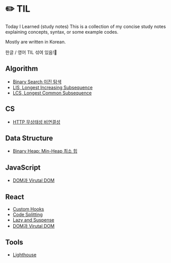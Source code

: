 # ✏️ TIL
Today I Learned (study notes)
This is a collection of my concise study notes explaining concepts, syntax, or some example codes.

Mostly are written in Korean.

한글 / 영어 TIL 섞여 있음!📝

## Algorithm
- [Binary Search 이진 탐색](https://github.com/ekim49/TIL/blob/main/Binary-search/binary-search.md)
- [LIS, Longest Increasing Subsequence](https://github.com/ekim49/TIL/blob/main/Longest-Increasing-Subsequence/lis.md)
- [LCS, Longest Common Subsequence](https://github.com/ekim49/TIL/blob/main/Longest-Common-Subsequence/lcs.md)

## CS
- [HTTP 무상태성 비연결성](https://github.com/ekim49/TIL/tree/main/HTTP)

## Data Structure
- [Binary Heap: Min-Heap 최소 힙](https://github.com/ekim49/TIL/blob/main/Binary-heaps/binary_heap.md)

## JavaScript
- [DOM과 Virutal DOM](https://github.com/ekim49/TIL/blob/main/VirtualDOM/virtualDOM.md)

## React
- [Custom Hooks](https://github.com/ekim49/TIL/blob/main/Custom%20Hooks/customhooks.md)
- [Code Splitting](https://github.com/ekim49/TIL/blob/main/Code-Splitting/code_splitting.md)
- [Lazy and Suspense](https://github.com/ekim49/TIL/blob/main/React.lazy_Suspense/react_lazy.md)
- [DOM과 Virutal DOM](https://github.com/ekim49/TIL/blob/main/VirtualDOM/virtualDOM.md)

## Tools
- [Lighthouse](https://github.com/ekim49/TIL/blob/main/Lighthouse/lighthouse.md)
